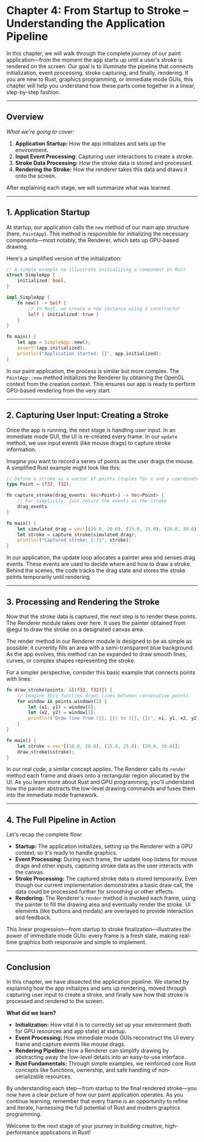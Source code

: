 # Chapter 4: From Startup to Stroke – Understanding the Application Pipeline

In this chapter, we will walk through the complete journey of our paint application—from the moment the app starts up until a user's stroke is rendered on the screen. Our goal is to illuminate the pipeline that connects initialization, event processing, stroke capturing, and finally, rendering. If you are new to Rust, graphics programming, or immediate mode GUIs, this chapter will help you understand how these parts come together in a linear, step-by-step fashion.

---

## Overview

_What we're going to cover:_

1. **Application Startup:** How the app initializes and sets up the environment.
2. **Input Event Processing:** Capturing user interactions to create a stroke.
3. **Stroke Data Processing:** How the stroke data is stored and processed.
4. **Rendering the Stroke:** How the renderer takes this data and draws it onto the screen.

After explaining each stage, we will summarize what was learned.

---

## 1. Application Startup

At startup, our application calls the `new` method of our main app structure (here, `PaintApp`). This method is responsible for initializing the necessary components—most notably, the Renderer, which sets up GPU-based drawing.

Here's a simplified version of the initialization:

```rust
// A simple example to illustrate initializing a component in Rust
struct SimpleApp {
    initialized: bool,
}

impl SimpleApp {
    fn new() -> Self {
        // In Rust, we create a new instance using a constructor
        Self { initialized: true }
    }
}

fn main() {
    let app = SimpleApp::new();
    assert!(app.initialized);
    println!("Application started: {}", app.initialized);
}
```

In our paint application, the process is similar but more complex. The `PaintApp::new` method initializes the Renderer by obtaining the OpenGL context from the creation context. This ensures our app is ready to perform GPU-based rendering from the very start.

---

## 2. Capturing User Input: Creating a Stroke

Once the app is running, the next stage is handling user input. In an immediate mode GUI, the UI is re-created every frame. In our `update` method, we use input events (like mouse drags) to capture stroke information.

Imagine you want to record a series of points as the user drags the mouse. A simplified Rust example might look like this:

```rust
// Define a stroke as a vector of points (tuples for x and y coordinates)
type Point = (f32, f32);

fn capture_stroke(drag_events: Vec<Point>) -> Vec<Point> {
    // For simplicity, just return the events as the stroke
    drag_events
}

fn main() {
    let simulated_drag = vec![(10.0, 20.0), (15.0, 25.0), (20.0, 30.0)];
    let stroke = capture_stroke(simulated_drag);
    println!("Captured stroke: {:?}", stroke);
}
```

In our application, the update loop allocates a painter area and senses drag events. These events are used to decide where and how to draw a stroke. Behind the scenes, the code tracks the drag state and stores the stroke points temporarily until rendering.

---

## 3. Processing and Rendering the Stroke

Now that the stroke data is captured, the next step is to render these points. The Renderer module takes over here. It uses the painter obtained from @egui to draw the stroke on a designated canvas area.

The render method in our Renderer module is designed to be as simple as possible: it currently fills an area with a semi-transparent blue background. As the app evolves, this method can be expanded to draw smooth lines, curves, or complex shapes representing the stroke.

For a simpler perspective, consider this basic example that connects points with lines:

```rust
fn draw_stroke(points: &[(f32, f32)]) {
    // Imagine this function draws lines between consecutive points
    for window in points.windows(2) {
        let (x1, y1) = window[0];
        let (x2, y2) = window[1];
        println!("Draw line from ({}, {}) to ({}, {})", x1, y1, x2, y2);
    }
}

fn main() {
    let stroke = vec![(10.0, 20.0), (15.0, 25.0), (20.0, 30.0)];
    draw_stroke(&stroke);
}
```

In our real code, a similar concept applies. The Renderer calls its `render` method each frame and draws onto a rectangular region allocated by the UI. As you learn more about Rust and GPU programming, you'll understand how the painter abstracts the low-level drawing commands and fuses them into the immediate mode framework.

---

## 4. The Full Pipeline in Action

Let's recap the complete flow:

- **Startup:** The application initializes, setting up the Renderer with a GPU context, so it's ready to handle graphics.
- **Event Processing:** During each frame, the update loop listens for mouse drags and other inputs, capturing stroke data as the user interacts with the canvas.
- **Stroke Processing:** The captured stroke data is stored temporarily. Even though our current implementation demonstrates a basic draw call, the data could be processed further for smoothing or other effects.
- **Rendering:** The Renderer's `render` method is invoked each frame, using the painter to fill the drawing area and eventually render the stroke. UI elements (like buttons and modals) are overlayed to provide interaction and feedback.

This linear progression—from startup to stroke finalization—illustrates the power of immediate mode GUIs: every frame is a fresh slate, making real-time graphics both responsive and simple to implement.

---

## Conclusion

In this chapter, we have dissected the application pipeline. We started by explaining how the app initializes and sets up rendering, moved through capturing user input to create a stroke, and finally saw how that stroke is processed and rendered to the screen.

**What did we learn?**

- **Initialization:** How vital it is to correctly set up your environment (both for GPU resources and app state) at startup.
- **Event Processing:** How immediate mode GUIs reconstruct the UI every frame and capture events like mouse drags.
- **Rendering Pipeline:** How a Renderer can simplify drawing by abstracting away the low-level details into an easy-to-use interface.
- **Rust Fundamentals:** Through simple examples, we reinforced core Rust concepts like functions, ownership, and safe handling of non-serializable resources.

By understanding each step—from startup to the final rendered stroke—you now have a clear picture of how our paint application operates. As you continue learning, remember that every frame is an opportunity to refine and iterate, harnessing the full potential of Rust and modern graphics programming.

Welcome to the next stage of your journey in building creative, high-performance applications in Rust!
